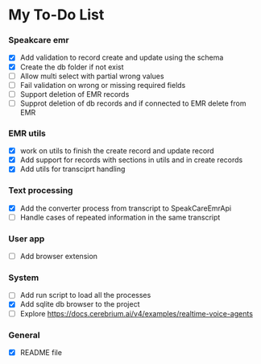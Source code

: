 # My To-Do List

### Speakcare emr
- [x] Add validation to record create and update using the schema
- [x] Create the db folder if not exist
- [ ] Allow multi select with partial wrong values
- [ ] Fail validation on wrong or missing required fields
- [ ] Support deletion of EMR records
- [ ] Supprot deletion of db records and if connected to EMR delete from EMR

### EMR utils
- [x] work on utils to finish the create record and update record
- [x] Add support for records with sections in utils and in create records
- [x] Add utils for transciprt handling

### Text processing
- [x] Add the converter process from transcript to SpeakCareEmrApi
- [ ] Handle cases of repeated information in the same transcript

### User app
- [ ] Add browser extension

### System
- [ ] Add run script to load all the processes
- [x] Add sqlite db browser to the project
- [ ] Explore https://docs.cerebrium.ai/v4/examples/realtime-voice-agents

### General
- [x] README file